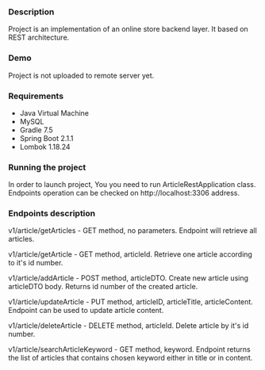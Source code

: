 ### Description

Project is an implementation of an online store backend layer. It based on REST architecture.

### Demo

Project is not uploaded to remote server yet.

### Requirements

* Java Virtual Machine
* MySQL
* Gradle 7.5
* Spring Boot 2.1.1
* Lombok 1.18.24

### Running the project

In order to launch project, You you need to run ArticleRestApplication class. 
Endpoints operation can be checked on http://localhost:3306 address.

### Endpoints description

v1/article/getArticles - GET method, no parameters. Endpoint will retrieve all articles.

v1/article/getArticle - GET method, articleId. Retrieve one article according to it's id number.

v1/article/addArticle - POST method, articleDTO. Create new article using articleDTO body. Returns id number of the created article.

v1/article/updateArticle - PUT method, articleID, articleTitle, articleContent. Endpoint can be used to update article content.

v1/article/deleteArticle - DELETE method, articleId. Delete article by it's id number.

v1/article/searchArticleKeyword - GET method, keyword. Endpoint returns the list of articles that contains chosen keyword either in title or in content.
